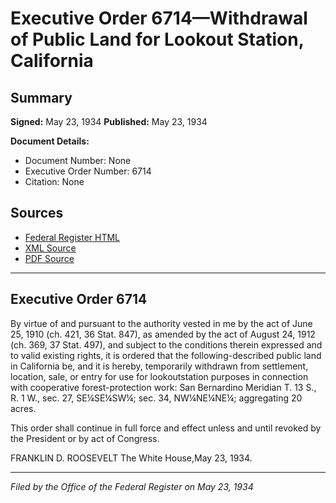 # Executive Order 6714—Withdrawal of Public Land for Lookout Station, California

## Summary

**Signed:** May 23, 1934
**Published:** May 23, 1934

**Document Details:**
- Document Number: None
- Executive Order Number: 6714
- Citation: None

## Sources
- [Federal Register HTML](https://www.presidency.ucsb.edu/documents/executive-order-6714-withdrawal-public-land-for-lookout-station-california)
- [XML Source](None)
- [PDF Source](None)

---

## Executive Order 6714

By virtue of and pursuant to the authority vested in me by the act of June 25, 1910 (ch. 421, 36 Stat. 847), as amended by the act of August 24, 1912 (ch. 369, 37 Stat. 497), and subject to the conditions therein expressed and to valid existing rights, it is ordered that the following-described public land in California be, and it is hereby, temporarily withdrawn from settlement, location, sale, or entry for use for lookoutstation purposes in connection with cooperative forest-protection work:
San Bernardino Meridian
T. 13 S., R. 1 W., sec. 27, SE¼SE¼SW¼;
sec. 34, NW¼NE¼NE¼;
aggregating 20 acres.

This order shall continue in full force and effect unless and until revoked by the President or by act of Congress.

FRANKLIN D. ROOSEVELT
The White House,May 23, 1934.

---

*Filed by the Office of the Federal Register on May 23, 1934*
